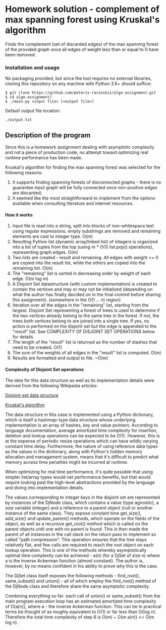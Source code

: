# Homework solution - complement of max spanning forest using Kruskal's algorithm

Finds the complement (set of discarded edges) of the max spanning forest of the provided graph once all edges of weight less than or equal to 0 have been removed.

### Installation and usage

No packaging provided, but since the tool requires no external libraries, cloning this repository on any machine with Python 3.6+ should suffice:

```
$ git clone https://github.com/peteris-racinskis/algo-assignment.git
$ cd algo-assignment/
$ ./main.py <input file> [<output file>]
```

Default output file location:

```
./output.txt
```

## Description of the program 

Since this is a homework assignment dealing with asymptotic complexity and not a piece of production code, no attempt toward optimizing real runtime performance has been made. 

Kruskal's algorithm for finding the max spanning forest was selected for the following reasons:
1. It supports finding spanning forests of disconnected graphs - there is no guarantee input graph will be fully connected once non-positive edges are discarded;
2. It seemed like the most straightforward to implement from the options available when consulting literature and internet resources.

#### How it works

1. Input file is read into a string, split into blocks of non-whitespace text using regular expressions; empty substrings are removed and remaining elements are cast to integer type. O(m)
2. Resulting Python list (dynamic array/linked list) of integers is organized into a list of tuples from the top (using m * O(1) list.pop() operations), representing graph edges. O(m)
3. Two lists are created - result and remaining. All edges with weight <= 0 are copied into the result list, while the others are copied into the remaining list. O(m)
4. The "remaining" list is sorted in decreasing order by weight of each edge. O(m log m)
5. A Disjoint Set datastructure (with custom implementation) is created to contain the vertices and may or may not be initialized (depending on what the author has finally decided on in the final commit before sharing this assignment). (somewhere in the O(1 ... n) region)
6. Iteration over all the edges in the "remaining" list, starting from the largest. Disjoint Set representing a forest of trees is used to determine if the two vertices already belong to the same tree in the forest. If not, the trees both vertices belong to are joined into a single tree. If yes, no action is performed on the disjoint set but the edge is appended to the "result" list. See COMPLEXITY OF DISJOINT SET OPERATIONS below for details.
7. The length of the "result" list is returned as the number of stashes that need to be created. O(1)
8. The sum of the weights of all edges in the "result" list is computed. O(m)
9. Results are formatted and output to file. ~O(m)

#### Complexity of Disjoint Set operations

The idea for this data structure as well as its implementation details were derived from the following Wikipedia articles:

[Disjoint-set data structure](https://en.wikipedia.org/wiki/Disjoint-set_data_structure)

[Kruskal's algorithm](https://en.wikipedia.org/wiki/Kruskal%27s_algorithm)

The data structure in this case is implemented using a Python dictionary, which is itself a hashmap-type data structure whose underlying implementation is an array of hashes, key and value pointers. According to language documentation, average amortized time complexity for insertion, deletion and lookup operations can be expected to be O(1). However, this is at the expense of periodic resize operations which can have wildly varying constant time delay. Furthermore, the nature of using reference data types as the values in the dictionary, along with Python's hidden memory allocation and managament system, means that it's difficult to predict what memory access time penalties might be incurred at runtime. 

When optimizing for real time performance, it's quite possible that using simpler list/array types would net performance benefits, but that would require looking past the high-level abstractions provided by the language and diving into implementation details.

The values corresponding to integer keys in the disjoint set are represented by instances of the DjNode class, which contains a value (type agnostic), a size variable (integer) and a reference to a parent object (null or another instance of the same class). They expose constant time get_size(), add_size() and update_parent() methods, which operate on the fields of the object, as well as a recursive get_root() method which is called on the parent objects until one with no parent is found. This is then made the parent of all instances in the call stack on the return pass to implement so called "path compression". This operation ensures that the tree stays relatively flat, and few calls are required to reach the root object on each lookup operation. This is one of the methods whereby asymptotically optimal time complexity can be achieved - a(n) (for a DjSet of size n) where a is the inverse Ackerman function (almost constant). The author is, however, by no means confident in his ability to prove why this is the case.

The DjSet class itself exposes the following methods - find_root(), same_subset() and union() - all of which employ the find_root() method of the DjNode class and therefore share the same asymptotic complexity.

Combining everything so far: each call of union() or same_subset() from the main program execution loop has an estimated amortized time complexity of O(a(n)), where a - the inverse Ackerman function. This can be in practical terms be thought of as roughly equivalent to O(1) or far less than O(log n). Therefore the total time complexity of step 6 is O(m) ~ O(m a(n)) << O(m log n).
